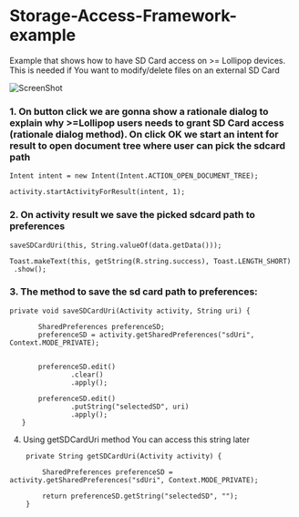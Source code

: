 # Storage-Access-Framework-example
Example that shows how to have SD Card access on >= Lollipop devices. This is needed if You want to modify/delete files on an external SD Card

![ScreenShot](https://github.com/enricocid/Storage-Access-Framework-example/blob/master/layout-2017-06-25-150239.png)


### 1. On button click we are gonna show a rationale dialog to explain why >=Lollipop users needs to grant SD Card access (rationale dialog method). On click OK we start an intent for result to open document tree where user can pick the sdcard path

```
Intent intent = new Intent(Intent.ACTION_OPEN_DOCUMENT_TREE);

activity.startActivityForResult(intent, 1);
```

### 2. On activity result we save the picked sdcard path to preferences

```
saveSDCardUri(this, String.valueOf(data.getData()));

Toast.makeText(this, getString(R.string.success), Toast.LENGTH_SHORT)
 .show();
 ```
 
 ### 3. The method to save the sd card path to preferences:
 
 ```
 private void saveSDCardUri(Activity activity, String uri) {

        SharedPreferences preferenceSD;
        preferenceSD = activity.getSharedPreferences("sdUri", Context.MODE_PRIVATE);


        preferenceSD.edit()
                .clear()
                .apply();

        preferenceSD.edit()
                .putString("selectedSD", uri)
                .apply();
    }
```
    
4. Using getSDCardUri method You can access this string later
   
```
    private String getSDCardUri(Activity activity) {

        SharedPreferences preferenceSD = activity.getSharedPreferences("sdUri", Context.MODE_PRIVATE);

        return preferenceSD.getString("selectedSD", "");
    }
  ```
